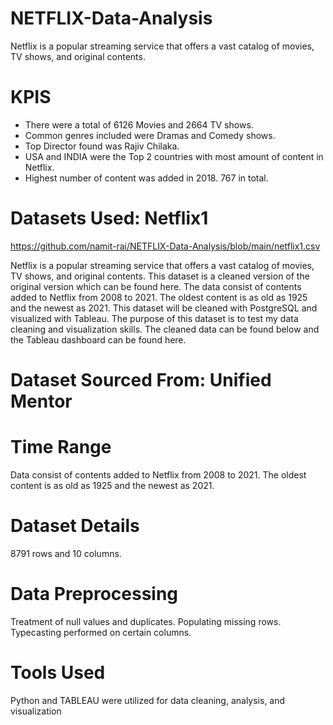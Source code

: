 # NETFLIX-Data-Analysis

Netflix is a popular streaming service that offers a vast catalog of movies, TV shows, and original contents.


# KPIS
- There were a total of 6126 Movies and 2664 TV shows.
- Common genres included were Dramas and Comedy shows.
- Top Director found was Rajiv Chilaka.
- USA and INDIA were the Top 2 countries with most amount of content in Netflix.
- Highest number of content was added in 2018. 767 in total.


# Datasets Used:   Netflix1
https://github.com/namit-rai/NETFLIX-Data-Analysis/blob/main/netflix1.csv

Netflix is a popular streaming service that offers a vast catalog of movies, TV shows, and original contents. This
dataset is a cleaned version of the original version which can be found here. The data consist of contents added to
Netflix from 2008 to 2021. The oldest content is as old as 1925 and the newest as 2021. This dataset will be
cleaned with PostgreSQL and visualized with Tableau. The purpose of this dataset is to test my data cleaning and
visualization skills. The cleaned data can be found below and the Tableau dashboard can be found here.


# Dataset Sourced From:   Unified Mentor


# Time Range
Data consist of contents added to Netflix from 2008 to 2021. The oldest content is as old as 1925 and the newest as 2021.


# Dataset Details
8791 rows and 10 columns.


# Data Preprocessing
Treatment  of null values and duplicates. 
Populating missing rows. 
Typecasting performed on certain columns.


 # Tools Used
 Python and TABLEAU were utilized for data cleaning, analysis, and visualization

